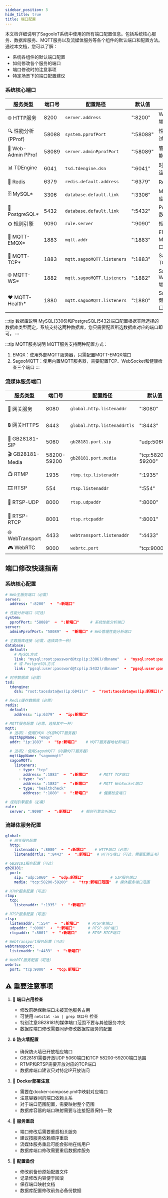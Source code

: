 ```yaml
---
sidebar_position: 3
hide_title: true
title: 端口配置
---
```



本文档详细说明了SagooIoT系统中使用的所有端口配置信息。包括系统核心服务、数据库服务、MQTT服务以及流媒体服务等各个组件的默认端口和配置方法。通过本文档，您可以了解：

- 系统各组件的默认端口配置
- 如何修改各个服务的端口
- 端口修改时的注意事项
- 特定场景下的端口配置建议

### 系统核心端口

| 服务类型 | 端口号 | 配置路径 | 默认值 | 说明 |
|---------|--------|----------|--------|------|
| 🌐 HTTP服务 | 8200 | `server.address` | ":8200" | Web服务主端口 |
| 🔍 性能分析(PProf) | 58088 | `system.pprofPort` | ":58088" | 性能分析调试端口 |
| 🔧 Web-Admin PProf | 58089 | `server.adminPprofPort` | ":58089" | 管理界面性能分析 |
| 📊 TDEngine | 6041 | `tsd.tdengine.dsn` | ":6041" | 时序数据库连接 |
| 💾 Redis | 6379 | `redis.default.address` | ":6379" | Redis数据库 |
| 🗄️ MySQL* | 3306 | `database.default.link` | ":3306" | MySQL数据库 |
| 📁 PostgreSQL* | 5432 | `database.default.link` | ":5432" | PostgreSQL数据库 |
| ⚙️ 规则引擎 | 9090 | `rule.server` | ":9090" | 规则服务 |
| 📡 MQTT-EMQX* | 1883 | `mqtt.addr` | ":1883" | EMQX MQTT服务端口 |
| 🔌 MQTT-TCP* | 1883 | `mqtt.sagooMQTT.listeners` | ":1883" | SagooMQTT TCP端口 |
| 🌐 MQTT-WS* | 1882 | `mqtt.sagooMQTT.listeners` | ":1882" | SagooMQTT WebSocket端口 |
| ❤️ MQTT-Health* | 1880 | `mqtt.sagooMQTT.listeners` | ":1880" | SagooMQTT 健康检查端口 |

:::tip 数据库说明
MySQL(3306)和PostgreSQL(5432)端口配置根据实际选择的数据库类型而定，系统支持这两种数据库，您只需要配置所选数据库对应的端口即可。
:::

:::tip MQTT服务说明
MQTT服务支持两种配置方式：
1. EMQX：使用外部MQTT服务器，只需配置MQTT-EMQX端口
2. SagooMQTT：使用内置MQTT服务器，需要配置TCP、WebSocket和健康检查三个端口
:::

### 流媒体服务端口

| 服务类型 | 端口号 | 配置路径 | 默认值 | 说明 |
|---------|--------|----------|--------|------|
| 🎥 网关服务 | 8080 | `global.http.listenaddr` | ":8080" | API网关HTTP端口 |
| 🔒 网关HTTPS | 8443 | `global.http.listenaddrtls` | ":8443" | API网关HTTPS端口 |
| 📡 GB28181-SIP | 5060 | `gb28181.port.sip` | "udp:5060" | GB28181 SIP服务端口 |
| 🎬 GB28181-Media | 58200-59200 | `gb28181.port.media` | "tcp:58200-59200" | GB28181媒体端口范围 |
| 📺 RTMP | 1935 | `rtmp.tcp.listenaddr` | ":1935" | RTMP服务端口 |
| 🎞️ RTSP | 554 | `rtsp.listenaddr` | ":554" | RTSP服务端口 |
| 🔄 RTSP-UDP | 8000 | `rtsp.udpaddr` | ":8000" | RTSP UDP端口 |
| 🔁 RTSP-RTCP | 8001 | `rtsp.rtcpaddr` | ":8001" | RTSP RTCP端口 |
| 🌐 WebTransport | 4433 | `webtransport.listenaddr` | ":4433" | WebTransport端口 |
| 🎮 WebRTC | 9000 | `webrtc.port` | "tcp:9000" | WebRTC端口 |

## 端口修改快速指南

### 系统核心配置

```yaml
# Web主服务端口（必需）
server:
  address: ":8200"  ➜  ":新端口"

# 性能分析端口（可选）
system:
  pprofPort: "58088"  ➜  ":新端口"     # 系统性能分析端口
server:
  adminPprofPort: "58089"  ➜  "新端口" # Web管理性能分析端口

# 主数据库连接（必需，选择其中一种）
database:
  default:
    # MySQL方式
    link: "mysql:root:password@tcp(ip:3306)/dbname"  ➜  "mysql:root:password@tcp(ip:新端口)/dbname"
    # 或 PostgreSQL方式
    link: "pgsql:user:password@tcp(ip:5432)/dbname"  ➜  "pgsql:user:password@tcp(ip:新端口)/dbname"

# 时序数据库（必需）
tsd:
  tdengine:
    dsn: "root:taosdata@ws(ip:6041)/"  ➜  "root:taosdata@ws(ip:新端口)/"

# Redis缓存数据库（必需）
redis:
  default:
    address: "ip:6379"  ➜  "ip:新端口"

# MQTT服务配置（必需，选择其中一种）
mqtt:
  # 选项1：使用EMQX（外部MQTT服务器）
  mqttAppName: "emqx"
  addr: "ip:1883"  ➜  "ip:新端口"    # MQTT服务器地址和端口

  # 选项2：使用SagooMQTT（内置MQTT服务器）
  mqttAppName: "sagoomqtt"
  sagooMQTT:
    listeners:
      - type: "tcp"
        address: ":1883"  ➜  ":新端口"     # MQTT TCP端口
      - type: "ws"
        address: ":1882"  ➜  ":新端口"     # MQTT WebSocket端口
      - type: "healthcheck"
        address: ":1880"  ➜  ":新端口"     # 健康检查端口

# 规则引擎服务（必需）
rule:
  server: ":9090"  ➜  ":新端口"    # 规则引擎监听端口
```

### 流媒体服务配置

```yaml
global:
  # 网关服务配置
  http:
    listenaddr: ":8080"  ➜  ":新端口"    # HTTP端口（必需）
    listenaddrtls: ":8443"  ➜  ":新端口"  # HTTPS端口（可选，需要配置证书）

# GB28181服务配置（可选）
gb28181:
  port:
    sip: "udp:5060"  ➜  "udp:新端口"            # SIP服务端口
    media: "tcp:58200-59200"  ➜  "tcp:新端口范围"  # 媒体服务端口范围

# RTMP服务配置（可选）
rtmp:
  tcp:
    listenaddr: ":1935"  ➜  ":新端口"

# RTSP服务配置（可选）
rtsp:
  listenaddr: ":554"  ➜  ":新端口"    # RTSP主端口
  udpaddr: ":8000"  ➜  ":新端口"      # RTSP UDP端口
  rtcpaddr: ":8001"  ➜  ":新端口"     # RTSP RTCP端口

# WebTransport服务配置（可选）
webtransport:
  listenaddr: ":4433"  ➜  ":新端口"

# WebRTC服务配置（可选）
webrtc:
  port: "tcp:9000"  ➜  "tcp:新端口"
```

## ⚠️ 重要注意事项

1. 📌 **端口占用检查**
   - 修改前确保新端口未被其他服务占用
   - 可使用 `netstat -an | grep 端口号` 检查
   - 特别注意GB28181的媒体端口范围不要与其他服务冲突
   - 数据库端口修改需要同步修改数据库服务的配置

2. 🔒 **防火墙配置**
   - 确保防火墙已开放相应端口
   - GB28181需要开放UDP 5060端口和TCP 58200-59200端口范围
   - RTMP和RTSP需要开放对应的TCP端口
   - 数据库端口建议只对特定IP开放访问

3. 🐳 **Docker部署注意**
   - 需要在docker-compose.yml中映射对应端口
   - 注意容器间的端口依赖关系
   - 对于端口范围配置，需要映射整个范围
   - 数据库容器的端口映射需要与连接配置保持一致

4. 🔄 **服务重启**
   - 端口修改后需要重启相关服务
   - 建议按服务依赖顺序重启
   - 流媒体服务重启可能会影响在线用户
   - 数据库端口修改需要重启数据库服务

5. 💾 **配置备份**
   - 修改前备份原始配置文件
   - 记录修改内容便于回滚
   - 保存端口映射文档
   - 数据库配置修改前务必备份数据
